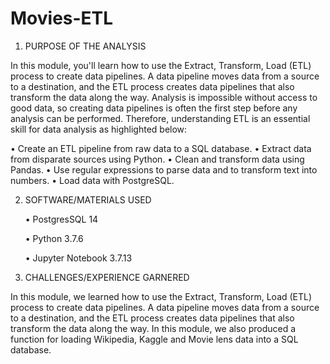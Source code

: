 # Movies-ETL

1.	  PURPOSE OF THE ANALYSIS
  
In this module, you'll learn how to use the Extract, Transform, Load (ETL) process to create data pipelines. A data pipeline moves data from a source to a destination, and the ETL process creates data pipelines that also transform the data along the way. Analysis is impossible without access to good data, so creating data pipelines is often the first step before any analysis can be performed. Therefore, understanding ETL is an essential skill for data analysis as highlighted below:

•	Create an ETL pipeline from raw data to a SQL database.
•	Extract data from disparate sources using Python.
•	Clean and transform data using Pandas.
•	Use regular expressions to parse data and to transform text into numbers.
•	Load data with PostgreSQL.


2.	  SOFTWARE/MATERIALS USED
	  
      •	PostgresSQL 14

      •	Python 3.7.6

      •	 Jupyter Notebook 3.7.13

3.	  CHALLENGES/EXPERIENCE GARNERED
	  
In this module, we learned how to use the Extract, Transform, Load (ETL) process to create data pipelines. A data pipeline moves data from a source to a destination, and the ETL process creates data pipelines that also transform the data along the way.
In this module, we also produced a function for loading Wikipedia, Kaggle and Movie lens data into a SQL database.
